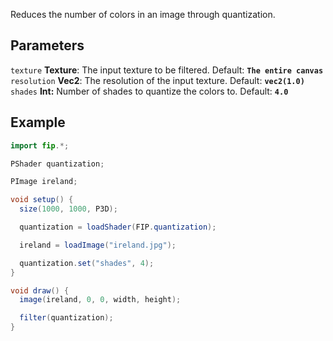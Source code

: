 Reduces the number of colors in an image through quantization.

## Parameters
`texture` **Texture**: The input texture to be filtered. Default: **`The entire canvas`**
<br>
`resolution` **Vec2**: The resolution of the input texture. Default: **`vec2(1.0)`**
<br>
`shades` **Int:** Number of shades to quantize the colors to. Default: **`4.0`**

## Example
```java
import fip.*;

PShader quantization;

PImage ireland;

void setup() {
  size(1000, 1000, P3D);

  quantization = loadShader(FIP.quantization);

  ireland = loadImage("ireland.jpg");

  quantization.set("shades", 4);
}

void draw() {
  image(ireland, 0, 0, width, height);

  filter(quantization);
}

```